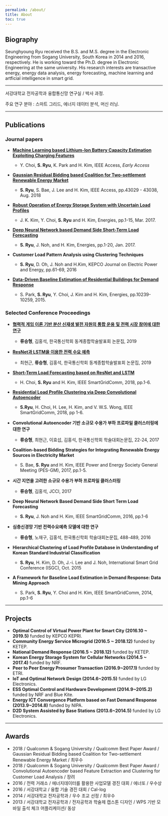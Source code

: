 ```yaml
---
permalink: /about/
title: About
toc: true
---
```


## Biography

Seunghyoung Ryu received the B.S. and M.S. degree in the Electronic Engineering from Sogang University, South Korea in 2014 and 2016, respectively. He is working toward the Ph.D. degree in Electronic Engineering at the same university.
His research interests are transactive energy, energy data analysis, energy forecasting, machine learning and artficial intelligence in smart grid.

---

서강대학교 전자공학과 융합통신망 연구실 / 박사 과정.

주요 연구 분야 : 스마트 그리드, 에너지 데이터 분석, 머신 러닝.

---
## Publications

### Journal papers

- [**Machine Learning based Lithium-Ion Battery Capacity Estimation Exploiting Charging Features**](https://ieeexplore.ieee.org/document/8731962/)
  - Y. Choi, **S. Ryu**, K. Park and H. Kim, IEEE Access, *Early Access*
- [**Gaussian Residual Bidding based Coalition for Two-settlement Renewable Energy Market**](https://ieeexplore.ieee.org/document/8424158/)
  - **S. Ryu**, S. Bae, J. Lee and H. Kim, IEEE Access, pp.43029 - 43038, Aug. 2018
- [**Robust Operation of Energy Storage System with Uncertain Load Profiles**](http://nice.sogang.ac.kr/wordpress/uploads/shortbio/Documents/J31_energies-10-00416_jk_pr.pdf)
  - J. K. Kim, Y. Choi, **S. Ryu** and H. Kim, Energies, pp.1-15, Mar. 2017.

- [**Deep Neural Network based Demand Side Short-Term Load Forecasting**](http://nice.sogang.ac.kr/wordpress/uploads/shortbio/Documents/J30_energies2016_sh_pr.pdf)
  -  **S. Ryu**, J. Noh, and H. Kim, Energies, pp.1-20, Jan. 2017.

- **Customer Load Pattern Analysis using Clustering Techniques**
  - **S. Ryu**, D. Oh, J. Noh and H.Kim,  KEPCO Journal on Electric Power and Energy, pp.61-69, 2016

- [**Data-Driven Baseline Estimation of Residential Buildings for Demand Response**](http://nice.sogang.ac.kr/wordpress/uploads/shortbio/Documents/J21_energies2015.pdf)
  - S. Park, **S. Ryu**, Y. Choi, J. Kim and H. Kim, Energies, pp.10239-10259, 2015.


### Selected Conference Proceedings
- [**협력적 게임 이론 기반 분산 신재생 발전 자원의 통합 운용 및 전력 시장 참여에 대한 연구**](http://www.dbpia.co.kr/journal/articleDetail?nodeId=NODE08003326)
  - **류승형**, 김홍석, 한국통신학회 동계종합학술발표회 논문집, 2019  
- [**ResNet과 LSTM을 이용한 전력 수요 예측**](http://www.dbpia.co.kr/journal/articleDetail?nodeId=NODE08003359)
  - 최현근, **류승형**, 김홍석, 한국통신학회 동계종합학술발표회 논문집, 2019
- [**Short-Term Load Forecasting based on ResNet and LSTM**](https://ieeexplore.ieee.org/abstract/document/8587554/)
  - H. Choi, **S. Ryu** and H. Kim, IEEE SmartGridComm, 2018, pp.1-6.

- [**Residential Load Profile Clustering via Deep Convolutional Autoencoder**](https://ieeexplore.ieee.org/abstract/document/8587454/)
  -  **S.Ryu**, H. Choi, H. Lee, H. Kim, and V. W.S. Wong, IEEE SmartGridComm, 2018, pp 1-6.

- **Convolutional Autoencoder 기반 소규모 수용가 부하 프로파일 클러스터링에 대한 연구**
  -   **류승형**, 최현근, 이효섭, 김홍석, 한국통신학회 학술대회논문집, 22-24, 2017

- **Coalition-based Bidding Strategies for Integrating Renewable Energy Sources in Electricity Market**
  -   S. Bae, **S. Ryu** and H. Kim, IEEE Power and Energy Society General Meeting (PES-GM), 2017, pp.1-5.

- **시간 지연을 고려한 소규모 수용가 부하 프로파일 클러스터링**
  - **류승형**, 김홍석, JCCI, 2017

- **Deep Neural Network Based Demand Side Short Term Load Forecasting**
  - **S. Ryu**, J. Noh and  H. Kim,  IEEE SmartGridComm, 2016, pp.1-6

- **심층신경망 기반 전력수요예측 모델에 대한 연구**
  -  **류승형**, 노재구, 김홍석, 한국통신학회 학술대회논문집, 488-489, 2016

- **Hierarchical Clustering of Load Profile Database in Understanding of Korean Standard Industrial Classification**
  -  **S. Ryu**, H. Kim, D. Oh, J.-i. Lee and J. Noh,  International Smart Grid Conference (ISGC), Oct. 2015

- **A Framework for Baseline Load Estimation in Demand Response: Data Mining Approach**
  -   S. Park, **S. Ryu**, Y. Choi and H. Kim, IEEE SmartGridComm, 2014, pp.1-6

---
## Projects

- **Optimal Control of Virtual Power Plant for Smart City (2016.10 ~ 2019.5)** funded by KEPCO KEPRI.
- **Community Energy Service Microgrid (2016.5 ~ 2018.12)** funded by KETEP.
- **National Demand Response (2016.5 ~ 2018.12)** funded by KETEP.
- **Korean Energy Storage System for Cellular Networks (2014.5 ~ 2017.4)** funded by NRF.
- **Peer to Peer Energy Prosumer Transaction (2016.9~2017.1)** funded by ETRI.
- **IoT and Optimal Network Design (2014.6~2015.5)** funded by LG Electronics.
- **ESS Optimal Control and Hardware Development (2014.9~2015.2)** funded by NRF and Blue Kite.
- **Energy ICT Convergence Platform based on Fast Demand Response (2013.9~2014.8)** funded by NIPA.
- **D2D System Assisted by Base Stations (2013.6~2014.5)** funded by LG Electronics.

---
## Awards

- 2018 / Qualcomm & Sogang University / Qualcomm Best Paper Award / Gaussian Residual Bidding based Coalition for Two-settlement Renewable Energy Market / 최우수
- 2018 / Qualcomm & Sogang University / Qualcomm Best Paper Award / Convolutional Autoencoder based Feature Extraction
and Clustering for Customer Load Analysis / 장려
- 2016 / 전력 거래소 / 에너지데이터를 활용한 사업모델 경진 대회 / 에너또 / 우수상
- 2016 / 서강대학교 / 융합 기술 경진 대회 / Cal-log
- 2014 / 서강대학교 전자공학과 / 우수 조교 선정 / 최우수
- 2013 / 서강대학교 전자공학과 / 전자공학과 학술제 캡스톤 디자인 / WPS 기반 모바일 출석 체크 어플리케이션/ 동상

